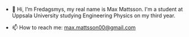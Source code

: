 - 👋 Hi, I’m Fredagsmys, my real name is Max Mattsson. I'm a student at Uppsala University studying Engineering Physics on my third year.


- 📫 How to reach me: max.mattsson00@gmail.com
<!--- - 💞️ I’m looking to collaborate on ... --->
<!---
Fredagsmys/Fredagsmys is a ✨ special ✨ repository because its `README.md` (this file) appears on your GitHub profile.
You can click the Preview link to take a look at your changes.
--->
